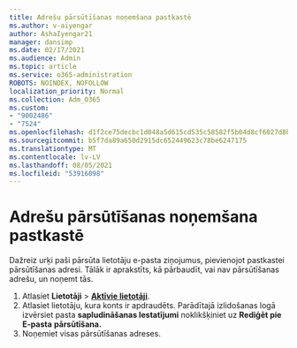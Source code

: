 ```yaml
---
title: Adrešu pārsūtīšanas noņemšana pastkastē
ms.author: v-aiyengar
author: AshaIyengar21
manager: dansimp
ms.date: 02/17/2021
ms.audience: Admin
ms.topic: article
ms.service: o365-administration
ROBOTS: NOINDEX, NOFOLLOW
localization_priority: Normal
ms.collection: Adm_O365
ms.custom:
- "9002486"
- "7524"
ms.openlocfilehash: d1f2ce75decbc1d048a5d615cd535c58582f5b04d8cf6027d8b3f681bf04b79d
ms.sourcegitcommit: b5f7da89a650d2915dc652449623c78be6247175
ms.translationtype: MT
ms.contentlocale: lv-LV
ms.lasthandoff: 08/05/2021
ms.locfileid: "53916098"
---
```

# <a name="remove-forwarding-addresses-on-the-mailbox"></a>Adrešu pārsūtīšanas noņemšana pastkastē

Dažreiz urķi paši pārsūta lietotāju e-pasta ziņojumus, pievienojot pastkastei pārsūtīšanas adresi. Tālāk ir aprakstīts, kā pārbaudīt, vai nav pārsūtīšanas adrešu, un noņemt tās.

1. Atlasiet **Lietotāji**  >  **[Aktīvie lietotāji](https://go.microsoft.com/fwlink/p/?linkid=834822)**.
1. Atlasiet lietotāju, kura konts ir apdraudēts. Parādītajā izlidošanas logā izvērsiet pasta **sapludināšanas Iestatījumi** noklikšķiniet uz **Rediģēt pie E-pasta** **pārsūtīšana.**
1. Noņemiet visas pārsūtīšanas adreses.
